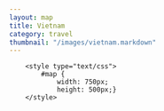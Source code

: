 ```yaml
---
layout: map
title: Vietnam
category: travel
thumbnail: "/images/vietnam.markdown"
---
```

<html>
    <head>
        
        <style type="text/css">
            #map {
                width: 750px;
                height: 500px;}
        </style>
<script type="text/javascript" src="https://maps.googleapis.com/maps/api/js?key=AIzaSyBjiDtJdMbIB54fTQAPJV7bljadWrv0Jww"></script>
<script type="text/javascript">
    var markers = [
    {
        "title": 'Aksa Beach',
        "lat": '19.1759668',
        "lng": '72.79504659999998',
        "description": 'Aksa Beach is a popular beach and a vacation spot in Aksa village at Malad, Mumbai.'
    },
    {
        "title": 'Juhu Beach',
        "lat": '19.0883595',
        "lng": '72.82652380000002',
        "description": 'Juhu Beach is one of favourite tourist attractions situated in Mumbai.'
    },
    {
        "title": 'Girgaum Beach',
        "lat": '18.9542149',
        "lng": '72.81203529999993',
        "description": 'Girgaum Beach commonly known as just Chaupati is one of the most famous public beaches in Mumbai.'
    },
    {
        "title": 'Jijamata Udyan',
        "lat": '18.979006',
        "lng": '72.83388300000001',
        "description": 'Jijamata Udyan is situated near Byculla station is famous as Mumbai (Bombay) Zoo.'
    },
    {
        "title": 'Sanjay Gandhi National Park',
        "lat": '19.2147067',
        "lng": '72.91062020000004',
        "description": 'Sanjay Gandhi National Park is a large protected area in the northern part of Mumbai city.'
    }
    ];
    window.onload = function () {
        LoadMap();
    }
    function LoadMap() {
        var mapOptions = {
            center: new google.maps.LatLng(markers[0].lat, markers[0].lng),
            zoom: 10,
            mapTypeId: google.maps.MapTypeId.ROADMAP
        };
        var map = new google.maps.Map(document.getElementById("dvMap"), mapOptions);
 
        //Create and open InfoWindow.
        var infoWindow = new google.maps.InfoWindow();
 
        for (var i = 0; i < markers.length; i++) {
            var data = markers[i];
            var myLatlng = new google.maps.LatLng(data.lat, data.lng);
            var marker = new google.maps.Marker({
                position: myLatlng,
                map: map,
                title: data.title
            });
 
            //Attach click event to the marker.
            (function (marker, data) {
                google.maps.event.addListener(marker, "click", function (e) {
                    //Wrap the content inside an HTML DIV in order to set height and width of InfoWindow.
                    infoWindow.setContent("<div style = 'width:200px;min-height:40px'>" + data.description + "</div>");
                    infoWindow.open(map, marker);
                });
            })(marker, data);
        }
    }
</script>
</head>
    <body>
        <div id="map"></div>
    </body>
</html>
